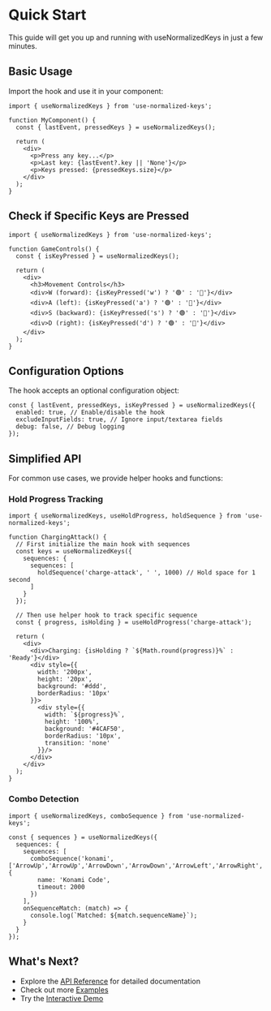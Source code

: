 # Quick Start

This guide will get you up and running with useNormalizedKeys in just a few minutes.

## Basic Usage

Import the hook and use it in your component:

```tsx
import { useNormalizedKeys } from 'use-normalized-keys';

function MyComponent() {
  const { lastEvent, pressedKeys } = useNormalizedKeys();
  
  return (
    <div>
      <p>Press any key...</p>
      <p>Last key: {lastEvent?.key || 'None'}</p>
      <p>Keys pressed: {pressedKeys.size}</p>
    </div>
  );
}
```

## Check if Specific Keys are Pressed

```tsx
import { useNormalizedKeys } from 'use-normalized-keys';

function GameControls() {
  const { isKeyPressed } = useNormalizedKeys();
  
  return (
    <div>
      <h3>Movement Controls</h3>
      <div>W (forward): {isKeyPressed('w') ? '🟢' : '🔴'}</div>
      <div>A (left): {isKeyPressed('a') ? '🟢' : '🔴'}</div>
      <div>S (backward): {isKeyPressed('s') ? '🟢' : '🔴'}</div>
      <div>D (right): {isKeyPressed('d') ? '🟢' : '🔴'}</div>
    </div>
  );
}
```

## Configuration Options

The hook accepts an optional configuration object:

```tsx
const { lastEvent, pressedKeys, isKeyPressed } = useNormalizedKeys({
  enabled: true, // Enable/disable the hook
  excludeInputFields: true, // Ignore input/textarea fields
  debug: false, // Debug logging
});
```

## Simplified API

For common use cases, we provide helper hooks and functions:

### Hold Progress Tracking

```tsx
import { useNormalizedKeys, useHoldProgress, holdSequence } from 'use-normalized-keys';

function ChargingAttack() {
  // First initialize the main hook with sequences
  const keys = useNormalizedKeys({
    sequences: {
      sequences: [
        holdSequence('charge-attack', ' ', 1000) // Hold space for 1 second
      ]
    }
  });
  
  // Then use helper hook to track specific sequence
  const { progress, isHolding } = useHoldProgress('charge-attack');
  
  return (
    <div>
      <div>Charging: {isHolding ? `${Math.round(progress)}%` : 'Ready'}</div>
      <div style={{
        width: '200px',
        height: '20px',
        background: '#ddd',
        borderRadius: '10px'
      }}>
        <div style={{
          width: `${progress}%`,
          height: '100%',
          background: '#4CAF50',
          borderRadius: '10px',
          transition: 'none'
        }}/>
      </div>
    </div>
  );
}
```

### Combo Detection

```tsx
import { useNormalizedKeys, comboSequence } from 'use-normalized-keys';

const { sequences } = useNormalizedKeys({
  sequences: {
    sequences: [
      comboSequence('konami', ['ArrowUp','ArrowUp','ArrowDown','ArrowDown','ArrowLeft','ArrowRight','ArrowLeft','ArrowRight','b','a'], {
        name: 'Konami Code',
        timeout: 2000
      })
    ],
    onSequenceMatch: (match) => {
      console.log(`Matched: ${match.sequenceName}`);
    }
  }
});
```

## What's Next?

- Explore the [API Reference](/api) for detailed documentation
- Check out more [Examples](/examples)
- Try the [Interactive Demo](/demo)